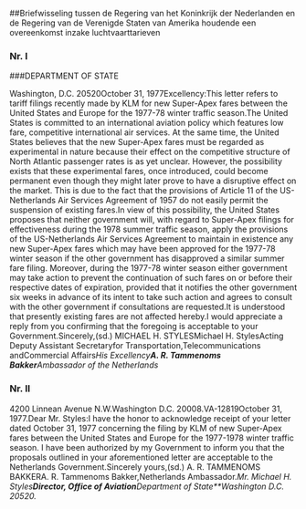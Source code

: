<meta http-equiv='Content-Type' content='text/html; charset=utf-8' />

##Briefwisseling tussen de Regering van het Koninkrijk der Nederlanden en de Regering van de Verenigde Staten van Amerika houdende een overeenkomst inzake luchtvaarttarieven

### Nr.  I  

###DEPARTMENT OF STATE

Washington, D.C. 20520October 31, 1977Excellency:This letter refers to tariff filings recently made by KLM for new Super-Apex fares between the United States and Europe for the 1977-78 winter traffic season.The United States is committed to an international aviation policy which features low fare, competitive international air services. At the same time, the United States believes that the new Super-Apex fares must be regarded as experimental in nature because their effect on the competitive structure of North Atlantic passenger rates is as yet unclear. However, the possibility exists that these experimental fares, once introduced, could become permanent even though they might later prove to have a disruptive effect on the market. This is due to the fact that the provisions of Article 11 of the US-Netherlands Air Services Agreement of 1957 do not easily permit the suspension of existing fares.In view of this possibility, the United States proposes that neither government will, with regard to Super-Apex filings for effectiveness during the 1978 summer traffic season, apply the provisions of the US-Netherlands Air Services Agreement to maintain in existence any new Super-Apex fares which may have been approved for the 1977-78 winter season if the other government has disapproved a similar summer fare filing. Moreover, during the 1977-78 winter season either government may take action to prevent the continuation of such fares on or before their respective dates of expiration, provided that it notifies the other government six weeks in advance of its intent to take such action and agrees to consult with the other government if consultations are requested.It is understood that presently existing fares are not affected hereby.I would appreciate a reply from you confirming that the foregoing is acceptable to your Government.Sincerely,(sd.) MICHAEL H. STYLESMichael H. StylesActing Deputy Assistant Secretaryfor Transportation,Telecommunications andCommercial Affairs*His Excellency**A. R. Tammenoms Bakker**Ambassador of the Netherlands*

### Nr.  II  

4200 Linnean Avenue N.W.Washington D.C. 20008.VA-12819October 31, 1977.Dear Mr. Styles:I have the honor to acknowledge receipt of your letter dated October 31, 1977 concerning the filing by KLM of new Super-Apex fares between the United States and Europe for the 1977-1978 winter traffic season. I have been authorized by my Government to inform you that the proposals outlined in your aforementioned letter are acceptable to the Netherlands Government.Sincerely yours,(sd.) A. R. TAMMENOMS BAKKERA. R. Tammenoms Bakker,Netherlands Ambassador.*Mr. Michael H. Styles**Director, Office of Aviation**Department of State**Washington D.C. 20520.*
